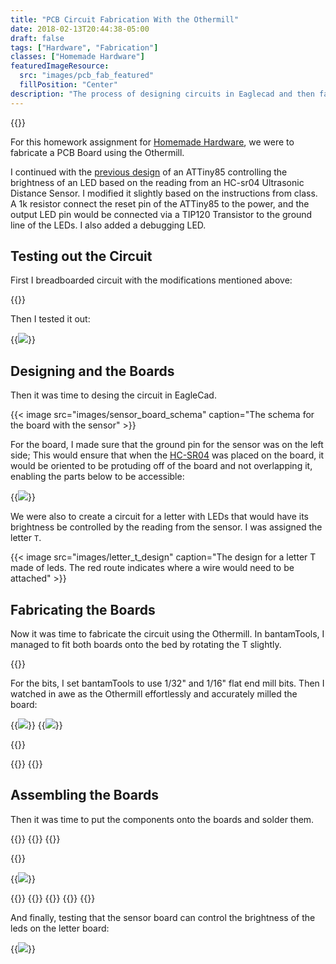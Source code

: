 ```yaml
---
title: "PCB Circuit Fabrication With the Othermill"
date: 2018-02-13T20:44:38-05:00
draft: false
tags: ["Hardware", "Fabrication"]
classes: ["Homemade Hardware"]
featuredImageResource:
  src: "images/pcb_fab_featured"
  fillPosition: "Center"
description: "The process of designing circuits in Eaglecad and then fabricating the boards on the Othermill."
---
```


{{<fullsizeimage src="images/00-soldered-featured">}}

For this homework assignment for [Homemade Hardware](/blog/posts/homemade-hardware/), we were to fabricate a PCB Board using the Othermill.

I continued with the [previous design](../pcb-design) of an ATTiny85 controlling
the brightness of an LED based on the reading from an HC-sr04 Ultrasonic Distance Sensor.
I modified it slightly based on the instructions from class.   A 1k resistor
connect the reset pin of the ATTiny85 to the power, and the output LED pin
would be connected via a TIP120 Transistor to the ground line of the LEDs.
I also added a debugging LED.

## Testing out the Circuit 

First I breadboarded circuit with the modifications mentioned above:

{{<fullsizeimage src="images/01-breadboard">}}

Then I tested it out:

{{<image src="images/testing-">}}

## Designing and the Boards

Then it was time to desing the circuit in EagleCad.

{{< image src="images/sensor_board_schema" caption="The schema for the board with the sensor" >}}

For the board, I made sure that the ground pin for the sensor was on the left side; This would ensure
that when the [HC-SR04](https://www.sparkfun.com/products/13959) was placed on the board, it would be oriented
to be protuding off of the board and not overlapping it, enabling the parts below to be accessible:

{{<image src="images/sensor_board_design" caption="The design for the board with the sensor; 4 pins were made available for the HC-SR04 ultrasonic distance sensor and oriented so that the sensor would not overlap onto the board.">}}

We were also to create a circuit for a letter with LEDs that would have its brightness be controlled by
the reading from the sensor.  I was assigned the letter `T`.

{{< image src="images/letter_t_design" caption="The design for a letter T made of leds. The red route indicates where a wire would need to be attached" >}}

## Fabricating the Boards

Now it was time to fabricate the circuit using the Othermill.  In bantamTools, I managed to fit both boards onto the bed
by rotating the T slightly.

{{<fullsizeimage src="images/layout_on_othermill">}}

For the bits, I set bantamTools to use 1/32" and 1/16" flat end mill bits.
Then I watched in awe as the Othermill effortlessly and accurately milled the board:

{{<image src="images/othermill_1">}}
{{<image src="images/othermill_2">}}


{{<fullsizeimage src="images/02">}}

{{<fullsizeimage src="images/03">}}
{{<fullsizeimage src="images/04">}}

## Assembling the Boards

Then it was time to put the components onto the boards and solder them.

{{<fullsizeimage src="images/06">}}
{{<fullsizeimage src="images/07">}}
{{<fullsizeimage src="images/09">}}

{{<fullsizeimage src="images/10" caption="With the power connected via jumpers.  The debugging light showed it was being powered correctly">}}

{{<image src="images/testing_simple_light" caption="Testing the output of the sensor with a basic LED light before putting together the letter T board">}}

{{<fullsizeimage src="images/11" caption="Assembling the letter board">}}
{{<fullsizeimage src="images/14">}}
{{<fullsizeimage src="images/15">}}
{{<fullsizeimage src="images/16">}}
{{<fullsizeimage src="images/17" caption="The assembled boards.">}}

And finally, testing that the sensor board can control the brightness of the leds on the letter board:

{{<image src="images/testing_all_together" caption="The assembled boards.">}}


